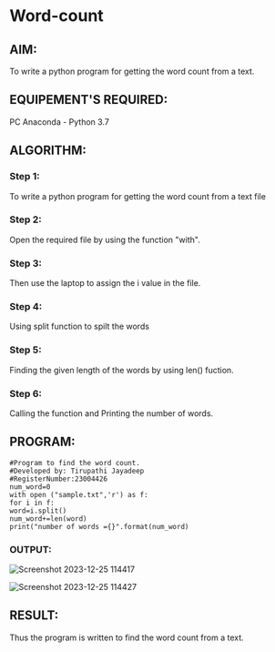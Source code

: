 # Word-count
## AIM:
To write a python program for getting the word count from a text.
## EQUIPEMENT'S REQUIRED: 
PC
Anaconda - Python 3.7
## ALGORITHM: 
### Step 1:
To write a python program for getting the word count from a text file
### Step 2: 
Open the required file by using the function "with". 
### Step 3: 
Then use the laptop to assign the i value in the file.
### Step 4:  
Using split function to spilt the words
### Step 5: 
Finding the given length of the words by using len() fuction.
### Step 6: 
Calling the function and Printing the number of words.
## PROGRAM:
```
#Program to find the word count.
#Developed by: Tirupathi Jayadeep
#RegisterNumber:23004426
num_word=0
with open ("sample.txt",'r') as f:
for i in f:
word=i.split()
num_word+=len(word)
print("number of words ={}".format(num_word)
```
### OUTPUT:
![Screenshot 2023-12-25 114417](https://github.com/23004426/Word-count/assets/144979327/cb28f3fb-a248-4d06-9ecf-7687ca6429a8)

![Screenshot 2023-12-25 114427](https://github.com/23004426/Word-count/assets/144979327/b5f78b21-b86c-4069-914f-1a4f63ae54d4)




## RESULT:
Thus the program is written to find the word count from a text.
